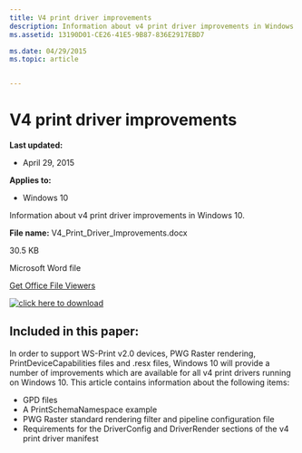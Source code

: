 ```yaml
---
title: V4 print driver improvements
description: Information about v4 print driver improvements in Windows 10.
ms.assetid: 13190D01-CE26-41E5-9B87-836E2917EBD7

ms.date: 04/29/2015
ms.topic: article


---
```


# V4 print driver improvements


**Last updated:**

-   April 29, 2015

**Applies to:**

-   Windows 10

Information about v4 print driver improvements in Windows 10.

**File name:** V4\_Print\_Driver\_Improvements.docx

30.5 KB

Microsoft Word file

[Get Office File Viewers](http://go.microsoft.com/fwlink/p/?LinkId=534085)

[![click here to download](images/download.png)](http://go.microsoft.com/fwlink/p/?LinkId=534034)

## <span id="Included_in_this_paper_"></span><span id="included_in_this_paper_"></span><span id="INCLUDED_IN_THIS_PAPER_"></span>Included in this paper:


In order to support WS-Print v2.0 devices, PWG Raster rendering, PrintDeviceCapabilities files and .resx files, Windows 10 will provide a number of improvements which are available for all v4 print drivers running on Windows 10. This article contains information about the following items:

-   GPD files
-   A PrintSchemaNamespace example
-   PWG Raster standard rendering filter and pipeline configuration file
-   Requirements for the DriverConfig and DriverRender sections of the v4 print driver manifest






